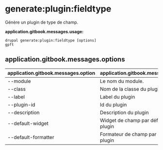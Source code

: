 # generate:plugin:fieldtype
Génère un plugin de type de champ.

**application.gitbook.messages.usage:**
```
drupal generate:plugin:fieldtype [options]
gpft
```

## application.gitbook.messages.options
application.gitbook.messages.option | application.gitbook.messages.details
-------|-------------
--module | Le nom du module.
--class | Nom de la classe du plugin
--label | Label du plugin
--plugin-id | Id du plugin
--description | Description du plugin
--default-widget | Widget de champ par défaut de ce plugin
--default-formatter | Formateur de champ par défaut de ce plugin
